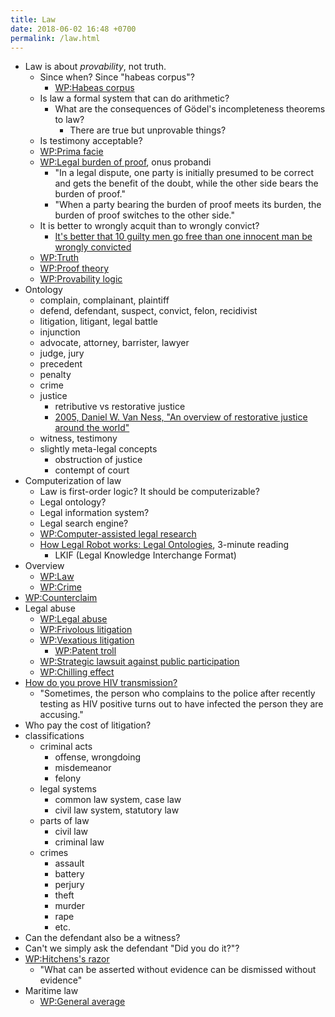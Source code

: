 ```yaml
---
title: Law
date: 2018-06-02 16:48 +0700
permalink: /law.html
---
```


- Law is about *provability*, not truth.
    - Since when? Since "habeas corpus"?
        - [WP:Habeas corpus](https://en.wikipedia.org/wiki/Habeas_corpus)
    - Is law a formal system that can do arithmetic?
        - What are the consequences of Gödel's incompleteness theorems to law?
            - There are true but unprovable things?
    - Is testimony acceptable?
    - [WP:Prima facie](https://en.wikipedia.org/wiki/Prima_facie)
    - [WP:Legal burden of proof](https://en.wikipedia.org/wiki/Burden_of_proof_(law)), onus probandi
        - "In a legal dispute, one party is initially presumed to be correct and gets the benefit of the doubt,
        while the other side bears the burden of proof."
        - "When a party bearing the burden of proof meets its burden, the burden of proof switches to the other side."
    - It is better to wrongly acquit than to wrongly convict?
        - [It's better that 10 guilty men go free than one innocent man be wrongly convicted](https://www.independent.co.uk/news/uk/home-news/its-better-that-10-guilty-men-go-free-than-one-innocent-man-be-wrongly-convicted-944059.html)
    - [WP:Truth](https://en.wikipedia.org/wiki/Truth)
    - [WP:Proof theory](https://en.wikipedia.org/wiki/Proof_theory)
    - [WP:Provability logic](https://en.wikipedia.org/wiki/Provability_logic)
- Ontology
    - complain, complainant, plaintiff
    - defend, defendant, suspect, convict, felon, recidivist
    - litigation, litigant, legal battle
    - injunction
    - advocate, attorney, barrister, lawyer
    - judge, jury
    - precedent
    - penalty
    - crime
    - justice
        - retributive vs restorative justice
        - [2005, Daniel W. Van Ness, "An overview of restorative justice around the world"](https://assets.justice.vic.gov.au/njc/resources/c4518c8a-c200-4623-afd1-42e255b62cf9/01+an+overview+of+restorative+justice.pdf)
    - witness, testimony
    - slightly meta-legal concepts
        - obstruction of justice
        - contempt of court
- Computerization of law
    - Law is first-order logic? It should be computerizable?
    - Legal ontology?
    - Legal information system?
    - Legal search engine?
    - [WP:Computer-assisted legal research](https://en.wikipedia.org/wiki/Computer-assisted_legal_research)
    - [How Legal Robot works: Legal Ontologies](https://www.legalrobot.com/blog/2016/05/25/Ontologies/), 3-minute reading
        - LKIF (Legal Knowledge Interchange Format)
- Overview
    - [WP:Law](https://en.wikipedia.org/wiki/Law)
    - [WP:Crime](https://en.wikipedia.org/wiki/Crime)
- [WP:Counterclaim](https://en.wikipedia.org/wiki/Counterclaim)
- Legal abuse
    - [WP:Legal abuse](https://en.wikipedia.org/wiki/Legal_abuse)
    - [WP:Frivolous litigation](https://en.wikipedia.org/wiki/Frivolous_litigation)
    - [WP:Vexatious litigation](https://en.wikipedia.org/wiki/Vexatious_litigation)
        - [WP:Patent troll](https://en.wikipedia.org/wiki/Patent_troll)
    - [WP:Strategic lawsuit against public participation](https://en.wikipedia.org/wiki/Strategic_lawsuit_against_public_participation)
    - [WP:Chilling effect](https://en.wikipedia.org/wiki/Chilling_effect)
- [How do you prove HIV transmission?](http://www.tht.org.uk/myhiv/Telling-people/Law/How-do-you-prove-it_qm_)
    - "Sometimes, the person who complains to the police after recently testing as HIV positive turns out to have infected the person they are accusing."
- Who pay the cost of litigation?
- classifications
    - criminal acts
        - offense, wrongdoing
        - misdemeanor
        - felony
    - legal systems
        - common law system, case law
        - civil law system, statutory law
    - parts of law
        - civil law
        - criminal law
    - crimes
        - assault
        - battery
        - perjury
        - theft
        - murder
        - rape
        - etc.
- Can the defendant also be a witness?
- Can't we simply ask the defendant "Did you do it?"?
- [WP:Hitchens's razor](https://en.wikipedia.org/wiki/Hitchens%27s_razor)
    - "What can be asserted without evidence can be dismissed without evidence"
- Maritime law
    - [WP:General average](https://en.wikipedia.org/wiki/General_average)
